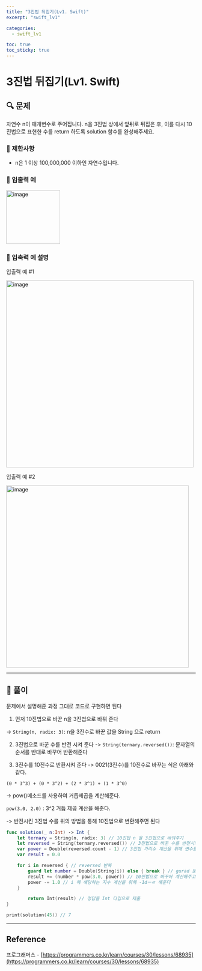 ```yaml
---
title: "3진법 뒤집기(Lv1. Swift)"
excerpt: "swift_lv1"

categories:
  - swift_lv1

toc: true
toc_sticky: true
---
```


# 3진법 뒤집기(Lv1. Swift)

## 🔍 문제

자연수 n이 매개변수로 주어집니다. n을 3진법 상에서 앞뒤로 뒤집은 후, 이를 다시 10진법으로 표현한 수를 return 하도록 solution 함수를 완성해주세요.

### 🔶 제한사항

- n은 1 이상 100,000,000 이하인 자연수입니다.

### 🔷 입출력 예

<img width="143" alt="image" src="https://user-images.githubusercontent.com/28912774/158086743-8a0dbc0f-cbd3-49a3-a823-67863a98af1f.png">

### 🔷 입축력 예 설명

입출력 예 #1

<img width="498" alt="image" src="https://user-images.githubusercontent.com/28912774/158086769-6d276aaf-2b6d-4bbc-a7bd-07e8eb984a71.png">

입출력 예 #2

<img width="485" alt="image" src="https://user-images.githubusercontent.com/28912774/158086802-af204e9b-f3e5-48ca-b860-f81cd75dd2a3.png">

<!-- ### 🔷 참고사항 -->

---

## 📌 풀이

문제에서 설명해준 과정 그대로 코드로 구현하면 된다

1. 먼저 10진법으로 바꾼 n을 3진법으로 바꿔 준다

-> `String(n, radix: 3)`: n을 3진수로 바꾼 값을 String 으로 return

2. 3진법으로 바꾼 수를 반전 시켜 준다
   -> `String(ternary.reversed())`: 문자열의 순서를 반대로 바꾸어 반환해준다

3. 3진수를 10진수로 반환시켜 준다
   -> 0021(3진수)를 10진수로 바꾸는 식은 아래와 같다.

`(0 * 3^3) + (0 * 3^2) + (2 * 3^1) + (1 * 3^0)`

-> pow()메소드를 사용하여 거듭제곱을 계산해준다.

`pow(3.0, 2.0)` : 3^2 거듭 제곱 계산을 해준다.

-> 반전시킨 3진법 수를 위의 방법을 통해 10진법으로 변환해주면 된다

```swift
func solution(_ n:Int) -> Int {
	let ternary = String(n, radix: 3) // 10진법 n 을 3진법으로 바꿔주기
	let reversed = String(ternary.reversed()) // 3진법으로 바꾼 수를 반전시켜 준다
	var power = Double(reversed.count - 1) // 3진법 가리수 계산을 위해 변수를 생성해준다
	var result = 0.0

	for i in reversed { // reversed 반복
		guard let number = Double(String(i)) else { break } // gurad 문으로 Double 로 반환해줌
		result += (number * pow(3.0, power)) // 10진법으로 바꾸어 계산해주고 해당 값을 result 에 더해준다
		power -= 1.0 // i 에 해당하는 지수 계산을 위해 -1dㅡㄹ 해준다
	}

		return Int(result) // 정답을 Int 타입으로 제출
}

print(solution(45)) // 7

```

---

<!-- 🔶 🔷 📌 🔑 👉 -->

## Reference

프로그래머스 - [https://programmers.co.kr/learn/courses/30/lessons/68935](https://programmers.co.kr/learn/courses/30/lessons/68935)
